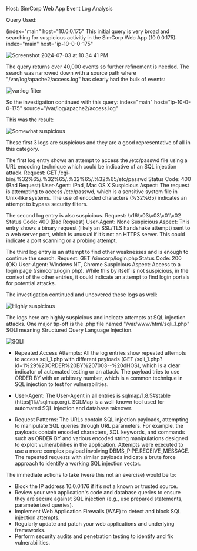 Host: SimCorp Web App Event Log Analysis

Query Used:

(index="main" host="10.0.0.175"
This initial query is very broad and searching for suspicious activitiy in the SimCorp Web App (10.0.0.175):
index="main" host="ip-10-0-0-175"

![Screenshot 2024-07-03 at 10 34 41 PM](https://github.com/TrollTrace/TrollTrace/assets/34401677/9c12304f-60be-4442-88b9-5c7a1f604e4f)


The query returns over 40,000 events so further refinement is needed.  The search was narrowed down with a source path where "/var/log/apache2/access.log" has clearly had the bulk of events:

![var:log filter](https://github.com/TrollTrace/TrollTrace/assets/34401677/66ff5370-2869-4322-91a7-3d2dac3e1e04)


So the investigation continued with this query:
index="main" host="ip-10-0-0-175" source="/var/log/apache2/access.log"

This was the result:

![Somewhat suspicious](https://github.com/TrollTrace/TrollTrace/assets/34401677/f83328de-ef7d-4525-bf18-aa51b7a4bf5e)

These first 3 logs are suspicious and they are a good representative of all in this category.

The first log entry shows an attempt to access the /etc/passwd file using a URL encoding technique which could be indicative of an SQL injection attack.
Request: GET /cgi-bin/.%32%65/.%32%65/.%32%65/.%32%65/etc/passwd
Status Code: 400 (Bad Request)
User-Agent: iPad, Mac OS X
Suspicious Aspect: The request is attempting to access /etc/passwd, which is a sensitive system file in Unix-like systems. The use of encoded characters (%32%65) indicates an attempt to bypass security filters.

The second log entry is also suspicious.
Request: \x16\x03\x03\x01\x02
Status Code: 400 (Bad Request)
User-Agent: None
Suspicious Aspect: This entry shows a binary request (likely an SSL/TLS handshake attempt) sent to a web server port, which is unusual if it’s not an HTTPS server. 
This could indicate a port scanning or a probing attempt.

The third log entry is an attempt to find other weaknesses and is enough to continue the search.
Request: GET /simcorp/login.php
Status Code: 200 (OK)
User-Agent: Windows NT, Chrome
Suspicious Aspect: Access to a login page (/simcorp/login.php). While this by itself is not suspicious, in the context of the other entries, it could indicate an attempt to find login portals for potential attacks.

The investigation continued and uncovered these logs as well:

![Highly suspicious](https://github.com/TrollTrace/TrollTrace/assets/34401677/84390da1-83f3-4716-b35e-29bf32eedc1c)


The logs here are highly suspicious and indicate attempts at SQL injection attacks.  One major tip-off is the .php file named "/var/www/html/sqli_1.php"  SQLI meaning Structured Query Language Injection.

![SQLI](https://github.com/TrollTrace/TrollTrace/assets/34401677/091e9286-55d2-4934-9a11-b6b94a4ed973)


* Repeated Access Attempts:
All the log entries show repeated attempts to access sqli_1.php with different payloads (GET /sqli_1.php?id=1%29%20ORDER%20BY%207003--%20dHOS), which is a clear indicator of automated testing or an attack.
The payload tries to use ORDER BY with an arbitrary number, which is a common technique in SQL injection to test for vulnerabilities.

* User-Agent:
The User-Agent in all entries is sqlmap/1.8.5#stable (https[1]://sqlmap.org). SQLMap is a well-known tool used for automated SQL injection and database takeover.

* Request Patterns:
The URLs contain SQL injection payloads, attempting to manipulate SQL queries through URL parameters.
For example, the payloads contain encoded characters, SQL keywords, and commands such as ORDER BY and various encoded string manipulations designed to exploit vulnerabilities in the application.
Attempts were executed to use a more complex payload involving DBMS_PIPE.RECEIVE_MESSAGE.
The repeated requests with similar payloads indicate a brute force approach to identify a working SQL injection vector.

The immediate actions to take (were this not an exercise) would be to:
* Block the IP address 10.0.0.176 if it’s not a known or trusted source.
* Review your web application's code and database queries to ensure they are secure against SQL injection (e.g., use prepared statements, parameterized queries).
* Implement Web Application Firewalls (WAF) to detect and block SQL injection attempts.
* Regularly update and patch your web applications and underlying frameworks.
* Perform security audits and penetration testing to identify and fix vulnerabilities.


